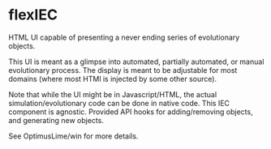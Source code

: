 flexIEC
===========

HTML UI capable of presenting a never ending series of evolutionary objects.

This UI is meant as a glimpse into automated, partially automated, or manual evolutionary process. The display is meant to be adjustable for most domains (where most HTMl is injected by some other source). 

Note that while the UI might be in Javascript/HTML, the actual simulation/evolutionary code can be done in native code. This IEC component is agnostic. Provided API hooks for adding/removing objects, and generating new objects. 

See OptimusLime/win for more details. 

